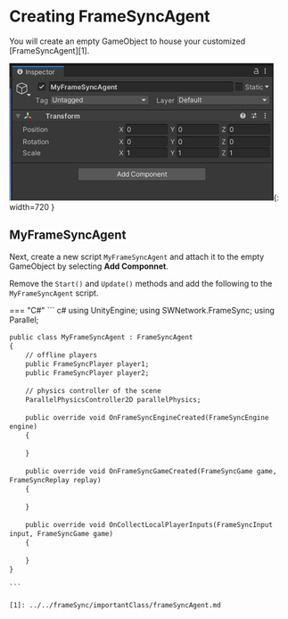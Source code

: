 # Creating FrameSyncAgent 

You will create an empty GameObject to house your customized [FrameSyncAgent][1]. 

![img](./../../assets/tutorial/MyFrameSyncAgent_Pong.PNG){: width=720 }

## MyFrameSyncAgent

Next, create a new script `MyFrameSyncAgent` and attach it to the empty GameObject by selecting **Add Componnet**. 

Remove the `Start()` and `Update()` methods and add the following to the `MyFrameSyncAgent` script.

=== "C#"
    ``` c#
    using UnityEngine;
    using SWNetwork.FrameSync;
    using Parallel;

    public class MyFrameSyncAgent : FrameSyncAgent
    {
        // offline players
        public FrameSyncPlayer player1;
        public FrameSyncPlayer player2;

        // physics controller of the scene
        ParallelPhysicsController2D parallelPhysics;

        public override void OnFrameSyncEngineCreated(FrameSyncEngine engine)
        {

        }

        public override void OnFrameSyncGameCreated(FrameSyncGame game, FrameSyncReplay replay)
        {

        }

        public override void OnCollectLocalPlayerInputs(FrameSyncInput input, FrameSyncGame game)
        {

        }
    }

    ```

    [1]: ../../frameSync/importantClass/frameSyncAgent.md